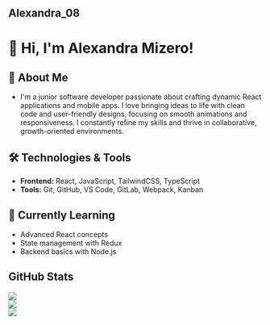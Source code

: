 ## Alexandra_08
# 👋 Hi, I'm Alexandra Mizero!

## 🚀 About Me
- I'm a junior software developer passionate about crafting dynamic React applications and mobile apps. I love bringing ideas to life with clean code and user-friendly designs, focusing on smooth animations and responsiveness. I constantly refine my skills and thrive in collaborative, growth-oriented environments.

## 🛠️ Technologies & Tools
- **Frontend:** React, JavaScript, TailwindCSS, TypeScript
- **Tools:** Git, GitHub, VS Code, GitLab, Webpack, Kanban

## 🌱 Currently Learning
- Advanced React concepts
- State management with Redux
- Backend basics with Node.js
  
## GitHub Stats
![](https://github-readme-stats.vercel.app/api?username=AL2002MI08&theme=default&hide_border=false&include_all_commits=false&count_private=true)<br/>
![](https://github-readme-streak-stats.herokuapp.com/?user=AL2002MI08&theme=default&hide_border=false)<br/>
![](https://github-readme-stats.vercel.app/api/top-langs/?username=AL2002MI08&theme=default&hide_border=false&include_all_commits=false&count_private=false&layout=compact)
